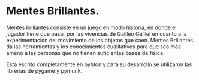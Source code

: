 # Mentes Brillantes.
Mentes brillantes consiste en un juego en modo historia, en donde el jugador tiene que pasar por las vivencias de Galileo Galilei en cuanto a la experimentación del movimiento de los objetos que caen. Mentes Brillantes da las herramientas y los conocimientos cualitativos para que sea más ameno a las personas que no tienen suficientes bases de física.

Está escrito completamente en pyhton y para su desarrollo se utilizaron las librerías de pygame y pymunk.
